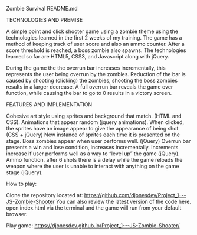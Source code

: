 Zombie Survival README.md 

TECHNOLOGIES AND PREMISE

A simple point and click shooter game using a zombie theme using the technologies learned in the first 2 weeks of my training. 
The game has a method of keeping track of user score and also an ammo counter. 
After a score threshold is reached, a boss zombie also spawns. 
The technologies learned so far are HTML5, CSS3, and Javascript along with jQuery.

During the game the the overrun bar increases incrementally, this represents the user being overrun by the zombies. Reduction of the bar is caused by shooting (clicking) the zombies, shooting the boss zombies results in a larger decrease. A full overrun bar reveals the game over function, while causing the bar to go to 0 results in a victory screen. 


FEATURES AND IMPLEMENTATION 

Cohesive art style using sprites and background that match. (HTML and CSS).
Animations that appear random (jquery animations). 
When clicked, the sprites have an image appear to give the appearance of being shot (CSS + jQuery)
New instance of sprites each time it is presented on the stage. 
Boss zombies appear when user performs well. (jQuery)
Overrun bar presents a win and lose condition, increases incrementally. Increments increase if user performs well as a way to “level up” the game (jQuery).
Ammo function, after 6 shots there is a delay while the game reloads the weapon where the user is unable to interact with anything on the game stage (jQuery).


How to play:

Clone the repository located at:  https://github.com/djonesdev/Project_1---JS-Zombie-Shooter
You can also review the latest version of the code here. 
open index.html via the terminal and the game will run from your default browser. 

Play game: https://djonesdev.github.io/Project_1---JS-Zombie-Shooter/
 